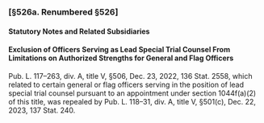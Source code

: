 ### [§526a. Renumbered §526] ###

#### **Statutory Notes and Related Subsidiaries** ####

#### Exclusion of Officers Serving as Lead Special Trial Counsel From Limitations on Authorized Strengths for General and Flag Officers ####

Pub. L. 117–263, div. A, title V, §506, Dec. 23, 2022, 136 Stat. 2558, which related to certain general or flag officers serving in the position of lead special trial counsel pursuant to an appointment under section 1044f(a)(2) of this title, was repealed by Pub. L. 118–31, div. A, title V, §501(c), Dec. 22, 2023, 137 Stat. 240.